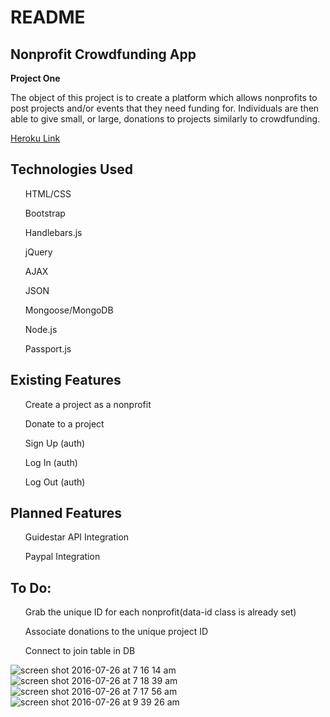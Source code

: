<h1>README</h1>
<h2>Nonprofit Crowdfunding App</h2>

<b>Project One</b>
<p>The object of this project is to create a platform which allows nonprofits to post projects and/or events that they need funding for. Individuals are then able to give small, or large, donations to projects similarly to crowdfunding.</p>

[Heroku Link](https://guarded-cliffs-37992.herokuapp.com/)

<h2> Technologies Used </h2>
<ul>HTML/CSS</ul>
<ul>Bootstrap </ul>
<ul>Handlebars.js</ul>
<ul>jQuery</ul>
<ul>AJAX</ul>
<ul>JSON</ul>
<ul>Mongoose/MongoDB</ul>
<ul>Node.js</ul>
<ul>Passport.js</ul>

<h2> Existing Features </h2>
<ul>Create a project as a nonprofit</ul>
<ul>Donate to a project</ul>
<ul>Sign Up (auth)</ul>
<ul>Log In (auth)</ul>
<ul>Log Out (auth)</ul>

<h2>Planned Features</h2>
<ul>Guidestar API Integration</ul>
<ul>Paypal Integration</ul>


<h2> To Do: </h2>
<ul>Grab the unique ID for each nonprofit(data-id class is already set)</ul>
<ul>Associate donations to the unique project ID </ul>
<ul>Connect to join table in DB</ul>

![screen shot 2016-07-26 at 7 16 14 am](https://cloud.githubusercontent.com/assets/19937807/17141442/e97987ac-5300-11e6-878d-f6b93f9929a9.png)
![screen shot 2016-07-26 at 7 18 39 am](https://cloud.githubusercontent.com/assets/19937807/17141554/40704d5c-5301-11e6-9ff7-7aad583b0247.png)
![screen shot 2016-07-26 at 7 17 56 am](https://cloud.githubusercontent.com/assets/19937807/17141553/406fde6c-5301-11e6-83f7-e5b2f3371133.png)
![screen shot 2016-07-26 at 9 39 26 am](https://cloud.githubusercontent.com/assets/19937807/17146872/f47e11b8-5314-11e6-98ff-3b02bcabc940.png)
